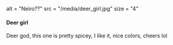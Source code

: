 alt = "Neiro??"
src = "/media/deer_girl.jpg"
size = "4"

#### Deer girl

Deer god, this one is pretty spicey, I like it, nice colors, cheers lol

